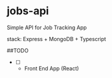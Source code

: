 # jobs-api
Simple API for Job Tracking App

stack: Express + MongoDB + Typescript

##TODO
- [ ] - Front End App (React)
